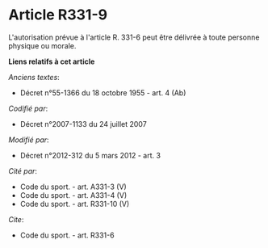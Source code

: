 # Article R331-9

L'autorisation prévue à l'article R. 331-6 peut être délivrée à toute personne physique ou morale.

**Liens relatifs à cet article**

_Anciens textes_:

  - Décret n°55-1366 du 18 octobre 1955 - art. 4 (Ab)

_Codifié par_:

  - Décret n°2007-1133 du 24 juillet 2007

_Modifié par_:

  - Décret n°2012-312 du 5 mars 2012 - art. 3

_Cité par_:

  - Code du sport. - art. A331-3 (V)
  - Code du sport. - art. A331-4 (V)
  - Code du sport. - art. R331-10 (V)

_Cite_:

  - Code du sport. - art. R331-6
